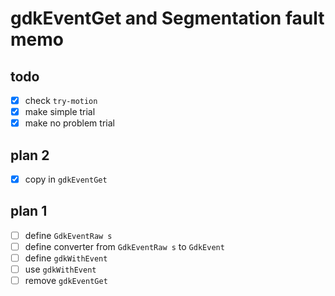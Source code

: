 gdkEventGet and Segmentation fault memo
=======================================

todo
----

* [x] check `try-motion`
* [x] make simple trial
* [x] make no problem trial

plan 2
------

* [x] copy in `gdkEventGet`

plan 1
------

* [ ] define `GdkEventRaw s`
* [ ] define converter from `GdkEventRaw s` to `GdkEvent`
* [ ] define `gdkWithEvent`
* [ ] use `gdkWithEvent`
* [ ] remove `gdkEventGet`
